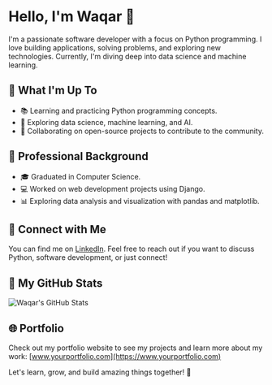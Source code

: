 # Hello, I'm Waqar 👋

I'm a passionate software developer with a focus on Python programming. I love building applications, solving problems, and exploring new technologies. Currently, I'm diving deep into data science and machine learning.

## 🌱 What I'm Up To

- 📚 Learning and practicing Python programming concepts.
- 🧠 Exploring data science, machine learning, and AI.
- 🤝 Collaborating on open-source projects to contribute to the community.

## 💼 Professional Background

- 🎓 Graduated in Computer Science.
- 💻 Worked on web development projects using Django.
- 📊 Exploring data analysis and visualization with pandas and matplotlib.

## 🔗 Connect with Me

You can find me on [LinkedIn](https://www.linkedin.com/in/your-linkedin-username). Feel free to reach out if you want to discuss Python, software development, or just connect!

## 🚀 My GitHub Stats

![Waqar's GitHub Stats](https://github-readme-stats.vercel.app/api?username=your-github-username&show_icons=true&count_private=true)

## 🌐 Portfolio

Check out my portfolio website to see my projects and learn more about my work: [www.yourportfolio.com](https://www.yourportfolio.com)

Let's learn, grow, and build amazing things together! 🚀

